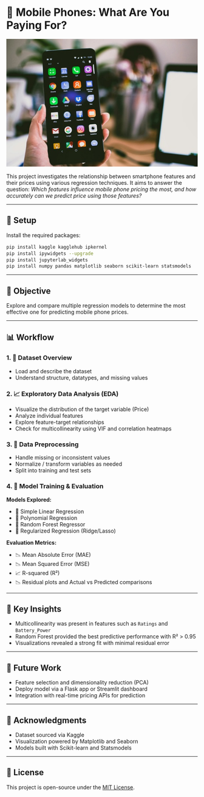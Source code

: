 
# 📱 Mobile Phones: What Are You Paying For?

![iPhone](pexels-photo-1092644-s.jpg)

This project investigates the relationship between smartphone features and their prices using various regression techniques. It aims to answer the question: _Which features influence mobile phone pricing the most, and how accurately can we predict price using those features?_

---

## 🔧 Setup

Install the required packages:

```bash
pip install kaggle kagglehub ipkernel
pip install ipywidgets --upgrade
pip install jupyterlab_widgets
pip install numpy pandas matplotlib seaborn scikit-learn statsmodels
```

---

## 🎯 Objective

Explore and compare multiple regression models to determine the most effective one for predicting mobile phone prices.

---

## 📊 Workflow

### 1. 📁 Dataset Overview
- Load and describe the dataset
- Understand structure, datatypes, and missing values

### 2. 📈 Exploratory Data Analysis (EDA)
- Visualize the distribution of the target variable (Price)
- Analyze individual features
- Explore feature-target relationships
- Check for multicollinearity using VIF and correlation heatmaps

### 3. 🧹 Data Preprocessing
- Handle missing or inconsistent values
- Normalize / transform variables as needed
- Split into training and test sets

### 4. 🤖 Model Training & Evaluation

**Models Explored:**
- 🔹 Simple Linear Regression
- 🔹 Polynomial Regression
- 🔹 Random Forest Regressor
- 🔹 Regularized Regression (Ridge/Lasso)

**Evaluation Metrics:**
- 📉 Mean Absolute Error (MAE)
- 📉 Mean Squared Error (MSE)
- 📈 R-squared (R²)
- 📉 Residual plots and Actual vs Predicted comparisons

---

## 🧠 Key Insights

- Multicollinearity was present in features such as `Ratings` and `Battery_Power`
- Random Forest provided the best predictive performance with R² > 0.95
- Visualizations revealed a strong fit with minimal residual error

---

## 📌 Future Work

- Feature selection and dimensionality reduction (PCA)
- Deploy model via a Flask app or Streamlit dashboard
- Integration with real-time pricing APIs for prediction

---

## 🙌 Acknowledgments

- Dataset sourced via Kaggle
- Visualization powered by Matplotlib and Seaborn
- Models built with Scikit-learn and Statsmodels

---

## 📂 License

This project is open-source under the [MIT License](LICENSE).
